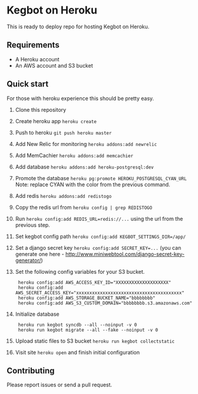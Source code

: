 # Kegbot on Heroku

This is ready to deploy repo for hosting Kegbot on Heroku.

## Requirements

* A Heroku account
* An AWS account and S3 bucket

## Quick start

For those with heroku experience this should be pretty easy.

1. Clone this repository
1. Create heroku app `heroku create`
1. Push to heroku `git push heroku master`
1. Add New Relic for monitoring `heroku addons:add newrelic`
1. Add MemCachier `heroku addons:add memcachier`
1. Add database `heroku addons:add heroku-postgresql:dev`
1. Promote the database `heroku pg:promote HEROKU_POSTGRESQL_CYAN_URL` Note: replace CYAN with the color from the previous command.
1. Add redis `heroku addons:add redistogo`
1. Copy the redis url from `heroku config | grep REDISTOGO`
1. Run `heroku config:add REDIS_URL=redis://...` using the url from the previous step.
1. Set kegbot config path `heroku config:add KEGBOT_SETTINGS_DIR=/app/`
1. Set a django secret key `heroku config:add SECRET_KEY=...` (you can generate one here - http://www.miniwebtool.com/django-secret-key-generator/)
1. Set the following config variables for your S3 bucket.

        heroku config:add AWS_ACCESS_KEY_ID="XXXXXXXXXXXXXXXXXXXX"
        heroku config:add AWS_SECRET_ACCESS_KEY="xxxxxxxxxxxxxxxxxxxxxxxxxxxxxxxxxxxxxxxx"
        heroku config:add AWS_STORAGE_BUCKET_NAME="bbbbbbbb"
        heroku config:add AWS_S3_CUSTOM_DOMAIN="bbbbbbbb.s3.amazonaws.com"

1. Initialize database

        heroku run kegbot syncdb --all --noinput -v 0
        heroku run kegbot migrate --all --fake --noinput -v 0

1. Upload static files to S3 bucket `heroku run kegbot collectstatic`
1. Visit site `heroku open` and finish initial configuration

## Contributing

Please report issues or send a pull request.

